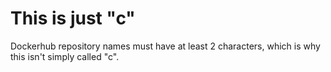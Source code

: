 # This is just "c"

Dockerhub repository names must have at least 2 characters, which is why this isn't simply called "c".
